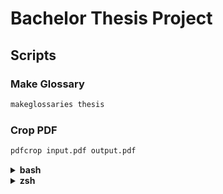 # Bachelor Thesis Project

## Scripts

### Make Glossary
```sh
makeglossaries thesis
```

### Crop PDF
```sh
pdfcrop input.pdf output.pdf
```

<details>

<summary><strong>bash</strong></summary>

### Setup
```sh
sudo bash ./scripts/install.sh
```

### Create plain text file

```sh
bash ./scripts/pandoc.sh
```

### Run JabRef

```sh
bash ./scripts/jabref.sh
```

### Compile SVG to PDF

```sh
bash ./scripts/convert_svgs.sh
```

</details>

<details>

<summary><strong>zsh</strong></summary>

### Setup

```sh
sudo zsh ./scripts/install.sh
```

### Create plain text file

```sh
zsh ./scripts/pandoc.sh
```

### Run JabRef

```sh
zsh ./scripts/jabref.sh
```

### Compile SVG to PDF

```sh
zsh ./scripts/convert_svgs.sh
```

</details>

